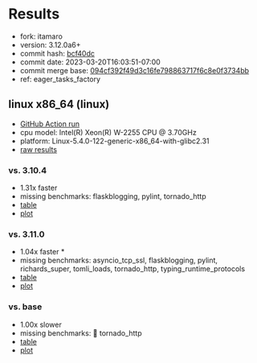 # Results

- fork: itamaro
- version: 3.12.0a6+
- commit hash: [bcf40dc](https://github.com/itamaro/cpython/commit/bcf40dc)
- commit date: 2023-03-20T16:03:51-07:00
- commit merge base: [094cf392f49d3c16fe798863717f6c8e0f3734bb](https://github.com/itamaro/cpython/commit/094cf392f49d3c16fe798863717f6c8e0f3734bb)
- ref: eager_tasks_factory

## linux x86_64 (linux)

- [GitHub Action run](https://github.com/faster-cpython/benchmarking/actions/runs/4475369618)
- cpu model: Intel(R) Xeon(R) W-2255 CPU @ 3.70GHz
- platform: Linux-5.4.0-122-generic-x86_64-with-glibc2.31
- [raw results](bm-20230320-linux-x86_64-itamaro-eager_tasks_factory-3.12.0a6%2B-bcf40dc.json)

### vs. 3.10.4

- 1.31x faster
- missing benchmarks: flaskblogging, pylint, tornado_http
- [table](bm-20230320-linux-x86_64-itamaro-eager_tasks_factory-3.12.0a6%2B-bcf40dc-vs-3.10.4.md)
- [plot](bm-20230320-linux-x86_64-itamaro-eager_tasks_factory-3.12.0a6%2B-bcf40dc-vs-3.10.4.png)

### vs. 3.11.0

- 1.04x faster \*
- missing benchmarks: asyncio_tcp_ssl, flaskblogging, pylint, richards_super, tomli_loads, tornado_http, typing_runtime_protocols
- [table](bm-20230320-linux-x86_64-itamaro-eager_tasks_factory-3.12.0a6%2B-bcf40dc-vs-3.11.0.md)
- [plot](bm-20230320-linux-x86_64-itamaro-eager_tasks_factory-3.12.0a6%2B-bcf40dc-vs-3.11.0.png)

### vs. base

- 1.00x slower
- missing benchmarks: 🔴 tornado_http
- [table](bm-20230320-linux-x86_64-itamaro-eager_tasks_factory-3.12.0a6%2B-bcf40dc-vs-base.md)
- [plot](bm-20230320-linux-x86_64-itamaro-eager_tasks_factory-3.12.0a6%2B-bcf40dc-vs-base.png)

